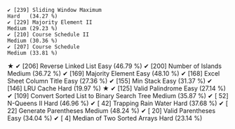     ✔ [239] Sliding Window Maximum                                       Hard   (34.27 %)
    ✔ [229] Majority Element II                                          Medium (29.23 %)
    ✔ [210] Course Schedule II                                           Medium (30.36 %)
    ✔ [207] Course Schedule                                              Medium (33.81 %)
★   ✔ [206] Reverse Linked List                                          Easy   (46.79 %)
    ✔ [200] Number of Islands                                            Medium (36.72 %)
    ✔ [169] Majority Element                                             Easy   (48.10 %)
    ✔ [168] Excel Sheet Column Title                                     Easy   (27.36 %)
    ✔ [155] Min Stack                                                    Easy   (31.37 %)
    ✔ [146] LRU Cache                                                    Hard   (19.97 %)
★   ✔ [125] Valid Palindrome                                             Easy   (27.14 %)
    ✔ [109] Convert Sorted List to Binary Search Tree                    Medium (35.87 %)
    ✔ [ 52] N-Queens II                                                  Hard   (46.96 %)
    ✔ [ 42] Trapping Rain Water                                          Hard   (37.68 %)
    ✔ [ 22] Generate Parentheses                                         Medium (48.24 %)
    ✔ [ 20] Valid Parentheses                                            Easy   (34.04 %)
    ✔ [  4] Median of Two Sorted Arrays                                  Hard   (23.14 %)
